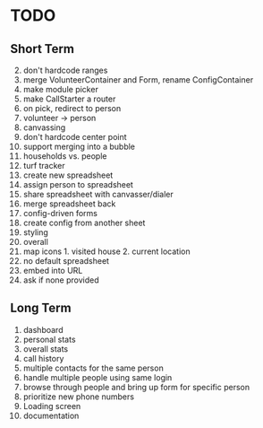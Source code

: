 # TODO

## Short Term

2. don't hardcode ranges
3. merge VolunteerContainer and Form, rename ConfigContainer
4. make module picker
5. make CallStarter a router
6. on pick, redirect to person
7. volunteer -> person
8. canvassing
  1. don't hardcode center point
  2. support merging into a bubble
  3. households vs. people
9. turf tracker
  1. create new spreadsheet
  2. assign person to spreadsheet
  3. share spreadsheet with canvasser/dialer
  4. merge spreadsheet back
10. config-driven forms
  1. create config from another sheet
11. styling
  1. overall
  2. map icons
    1. visited house
    2. current location
12. no default spreadsheet
  1. embed into URL
  2. ask if none provided

## Long Term

1. dashboard
  1. personal stats
  2. overall stats
2. call history
3. multiple contacts for the same person
4. handle multiple people using same login
5. browse through people and bring up form for specific person
6. prioritize new phone numbers
7. Loading screen
8. documentation
